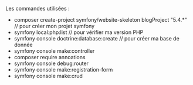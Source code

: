 Les commandes utilisées : 

 - composer create-project symfony/website-skeleton blogProject "5.4.*" // pour créer mon projet symfony 
 - symfony local:php:list // pour vérifier ma version PHP
 - symfony console doctrine:database:create // pour créer ma base de donnée 
 - symfony console make:controller
 - composer require annoations  
 - symfony console debug:router
 - symfony console make:registration-form
 - symfony console make:crud